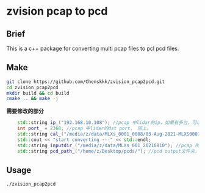 # zvision pcap to pcd 
## Brief
This is a c++ package for converting multi pcap files to pcl pcd files.
## Make
```bash
git clone https://github.com/Chenskkk/zvision_pcap2pcd.git
cd zvision_pcap2pcd
mkdir build && cd build
cmake .. && make -j
```
**需要修改的部分**
```c++
    std::string ip_("192.168.10.108"); //pcap 中lidar的ip，如果有多台，可以用vector存储，有几台lidar就调用几次sample_offline_pointcloud.
    int port_ = 2368; //pcap 中lidar的dst port， 同上。
    std::string cal_("/media/z/data/MLXs_0001_0808/03-Aug-2021-MLXS0001-LiDAR.cal"); //角度文件路径
    std::cout << "start converting ···" << std::endl;
    std::string inputdir_("/media/z/data/MLXs_001_20210810"); //pcap 所在文件夹
    std::string pcd_path_("/home/z/Desktop/pcds/"); //pcd output文件夹，可以根据需求将所有pcd放在同一个文件夹，或者在sample_offline_pointcloud前修改，按不同pcap来分开存储。
```

## Usage
```bash
./zvision_pcap2pcd
```
